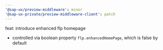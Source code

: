 ```yaml
---
'@sap-ux/preview-middleware': minor
'@sap-ux-private/preview-middleware-client': patch
---
```


feat: introduce enhanced flp homepage
  - controlled via boolean property `flp.enhancedHomePage`, which is false by default